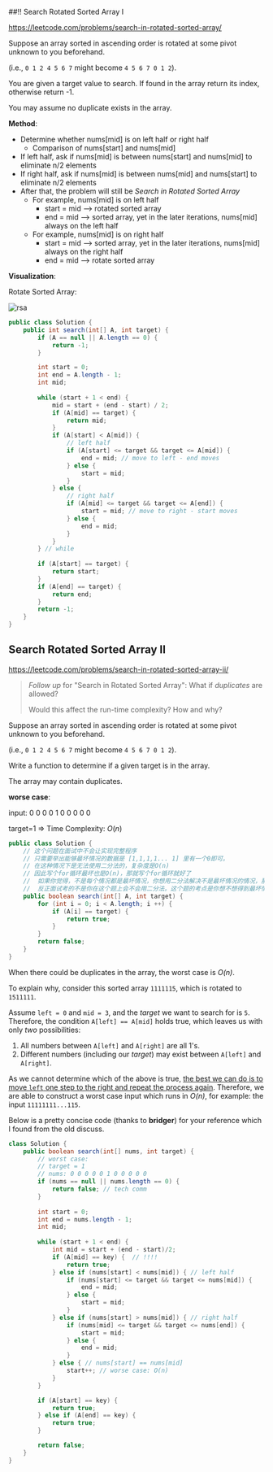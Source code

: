 ##!! Search Rotated Sorted Array I

https://leetcode.com/problems/search-in-rotated-sorted-array/

Suppose an array sorted in ascending order is rotated at some pivot unknown to you beforehand.

(i.e., `0 1 2 4 5 6 7` might become `4 5 6 7 0 1 2`).

You are given a target value to search. If found in the array return its index, otherwise return -1.

You may assume no duplicate exists in the array.



**Method**: 

* Determine whether nums[mid] is on left half or right half
  * Comparison of nums[start] and nums[mid]
* If left half, ask if nums[mid] is between nums[start] and nums[mid] to eliminate n/2 elements
* If right half, ask if nums[mid] is between nums[mid] and nums[start] to eliminate n/2 elements
* After that, the problem will still be *Search in Rotated Sorted Array*
  * For example, nums[mid] is on left half
    * start = mid —> rotated sorted array
    * end = mid —> sorted array, yet in the later iterations, nums[mid] always on the left half
  * For example, nums[mid] is on right half
    * start = mid —> sorted array, yet in the later iterations, nums[mid] always on the right half
    * end = mid —> rotate sorted array 

**Visualization**: 

Rotate Sorted Array:

![rsa](/Users/IanChan/Desktop/Leetcode/images/rsa.png)



```java
public class Solution {
    public int search(int[] A, int target) {
        if (A == null || A.length == 0) {
            return -1;
        }

        int start = 0;
        int end = A.length - 1;
        int mid;
        
        while (start + 1 < end) {
            mid = start + (end - start) / 2;
            if (A[mid] == target) {
                return mid;
            }
            if (A[start] < A[mid]) {
                // left half
                if (A[start] <= target && target <= A[mid]) {
                    end = mid; // move to left - end moves
                } else {
                    start = mid;
                }
            } else {
                // right half
                if (A[mid] <= target && target <= A[end]) {
                    start = mid; // move to right - start moves
                } else {
                    end = mid;
                }
            }
        } // while
        
        if (A[start] == target) {
            return start;
        }
        if (A[end] == target) {
            return end;
        }
        return -1;
    }
}

```





## Search Rotated Sorted Array II

https://leetcode.com/problems/search-in-rotated-sorted-array-ii/

> *Follow up* for "Search in Rotated Sorted Array":
> What if *duplicates* are allowed?
>
> Would this affect the run-time complexity? How and why?

Suppose an array sorted in ascending order is rotated at some pivot unknown to you beforehand.

(i.e., `0 1 2 4 5 6 7` might become `4 5 6 7 0 1 2`).

Write a function to determine if a given target is in the array.

The array may contain duplicates.

**worse case**:

input: 0 0 0 0 1 0 0 0 0 0

target=1 => Time Complexity: ${O(n)}$



```java
public class Solution {
    // 这个问题在面试中不会让实现完整程序
    // 只需要举出能够最坏情况的数据是 [1,1,1,1... 1] 里有一个0即可。
    // 在这种情况下是无法使用二分法的，复杂度是O(n)
    // 因此写个for循环最坏也是O(n)，那就写个for循环就好了
    //  如果你觉得，不是每个情况都是最坏情况，你想用二分法解决不是最坏情况的情况，那你就写一个二分吧。
    //  反正面试考的不是你在这个题上会不会用二分法。这个题的考点是你想不想得到最坏情况。
    public boolean search(int[] A, int target) {
        for (int i = 0; i < A.length; i ++) {
            if (A[i] == target) {
                return true;
            }
        }
        return false;
    }
}
```



When there could be duplicates in the array, the worst case is *O(n)*.

To explain why, consider this sorted array `1111115`, which is rotated to `1511111`.

Assume `left = 0` and `mid = 3`, and the *target* we want to search for is `5`. Therefore, the condition `A[left] == A[mid]` holds true, which leaves us with only *two* possibilities:

1. All numbers between `A[left]` and `A[right]` are all 1's.
2. Different numbers (including our *target*) may exist between `A[left]` and `A[right]`.

As we cannot determine which of the above is true, <u>the best we can do is to move `left` one step to the right and repeat the process again</u>. Therefore, we are able to construct a worst case input which runs in *O(n)*, for example: the input `11111111...115`.

Below is a pretty concise code (thanks to **bridger**) for your reference which I found from the old discuss.

```java
class Solution {
    public boolean search(int[] nums, int target) {
        // worst case: 
        // target = 1
        // nums: 0 0 0 0 0 1 0 0 0 0 0
        if (nums == null || nums.length == 0) {
            return false; // tech comm
        }
        
        int start = 0;
        int end = nums.length - 1;
        int mid;
        
    	while (start + 1 < end) {
            int mid = start + (end - start)/2;
            if (A[mid] == key) {  // !!!!
                return true; 
            } else if (nums[start] < nums[mid]) { // left half
                if (nums[start] <= target && target <= nums[mid]) {
                    end = mid;
                } else {
                    start = mid;
                }
            } else if (nums[start] > nums[mid]) { // right half
                if (nums[mid] <= target && target <= nums[end]) {
                    start = mid;
                } else {
                    end = mid;
                }
            } else { // nums[start] == nums[mid] 
                start++; // worse case: O(n)
            }
        }

      	if (A[start] == key) {
        	return true;
	    } else if (A[end] == key) {
        	return true;
	    }

      	return false;
    }
}
```